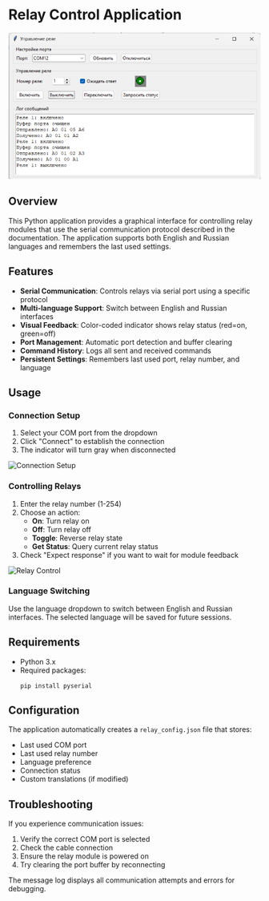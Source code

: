 # Relay Control Application

![Application Screenshot](img/app_screenshot.png)

## Overview

This Python application provides a graphical interface for controlling relay modules that use the serial communication protocol described in the documentation. The application supports both English and Russian languages and remembers the last used settings.

## Features

- **Serial Communication**: Controls relays via serial port using a specific protocol
- **Multi-language Support**: Switch between English and Russian interfaces
- **Visual Feedback**: Color-coded indicator shows relay status (red=on, green=off)
- **Port Management**: Automatic port detection and buffer clearing
- **Command History**: Logs all sent and received commands
- **Persistent Settings**: Remembers last used port, relay number, and language

## Usage

### Connection Setup
1. Select your COM port from the dropdown
2. Click "Connect" to establish the connection
3. The indicator will turn gray when disconnected

![Connection Setup](img/connection_setup.png)

### Controlling Relays
1. Enter the relay number (1-254)
2. Choose an action:
   - **On**: Turn relay on
   - **Off**: Turn relay off
   - **Toggle**: Reverse relay state
   - **Get Status**: Query current relay status
3. Check "Expect response" if you want to wait for module feedback

![Relay Control](img/relay_control.png)

### Language Switching
Use the language dropdown to switch between English and Russian interfaces. The selected language will be saved for future sessions.

## Requirements

- Python 3.x
- Required packages:
  ```
  pip install pyserial
  ```

## Configuration

The application automatically creates a `relay_config.json` file that stores:
- Last used COM port
- Last used relay number
- Language preference
- Connection status
- Custom translations (if modified)

## Troubleshooting

If you experience communication issues:
1. Verify the correct COM port is selected
2. Check the cable connection
3. Ensure the relay module is powered on
4. Try clearing the port buffer by reconnecting

The message log displays all communication attempts and errors for debugging.
